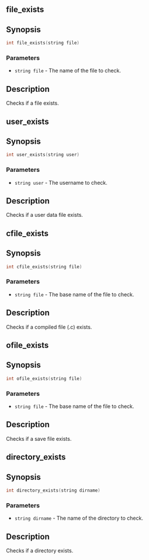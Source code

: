 ## file_exists

## Synopsis

```c
int file_exists(string file)
```

### Parameters

* `string file` - The name of the file to check.

## Description

Checks if a file exists.

## user_exists

## Synopsis

```c
int user_exists(string user)
```

### Parameters

* `string user` - The username to check.

## Description

Checks if a user data file exists.

## cfile_exists

## Synopsis

```c
int cfile_exists(string file)
```

### Parameters

* `string file` - The base name of the file to check.

## Description

Checks if a compiled file (.c) exists.

## ofile_exists

## Synopsis

```c
int ofile_exists(string file)
```

### Parameters

* `string file` - The base name of the file to check.

## Description

Checks if a save file exists.

## directory_exists

## Synopsis

```c
int directory_exists(string dirname)
```

### Parameters

* `string dirname` - The name of the directory to check.

## Description

Checks if a directory exists.

